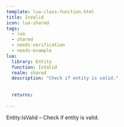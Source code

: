 ```yaml
---
template: lua-class-function.html
title: IsValid
icon: lua-shared
tags:
  - lua
  - shared
  - needs-verification
  - needs-example
lua:
  library: Entity
  function: IsValid
  realm: shared
  description: "Check if entity is valid."
  
  
  returns:
    
---
```


<div class="lua__search__keywords">
Entity:IsValid &#x2013; Check if entity is valid.
</div>
